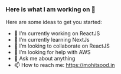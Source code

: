 ### Here is what I am working on 👋



Here are some ideas to get you started:

- 🔭 I’m currently working on ReactJS
- 🌱 I’m currently learning NextJs
- 👯 I’m looking to collaborate on ReactJS
- 🤔 I’m looking for help with AWS
- 💬 Ask me about anything
- 📫 How to reach me: https://mohitsood.in



